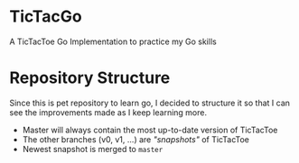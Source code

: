 # TicTacGo
A TicTacToe Go Implementation to practice my Go skills

# Repository Structure
Since this is pet repository to learn go, I decided to structure it so that I can see the improvements made as I keep learning more.

  - Master will always contain the most up-to-date version of TicTacToe
  - The other branches (v0, v1, ...) are _"snapshots"_ of TicTacToe
  - Newest snapshot is merged to `master` 